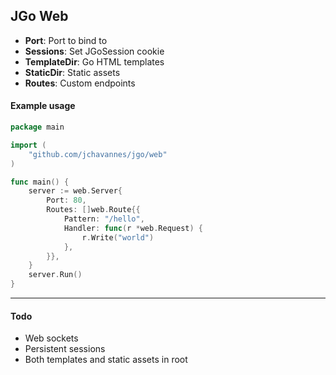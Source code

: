 ## JGo Web

- **Port**: Port to bind to
- **Sessions**: Set JGoSession cookie
- **TemplateDir**: Go HTML templates
- **StaticDir**: Static assets
- **Routes**: Custom endpoints

#### Example usage

```go
package main

import (
    "github.com/jchavannes/jgo/web"
)

func main() {
    server := web.Server{
        Port: 80,
        Routes: []web.Route{{
            Pattern: "/hello",
            Handler: func(r *web.Request) {
                r.Write("world")
            },
        }},
    }
    server.Run()
}
```

---

#### Todo

- Web sockets
- Persistent sessions
- Both templates and static assets in root
